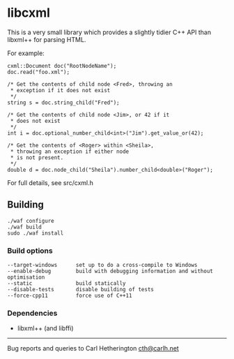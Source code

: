 libcxml
=======

This is a very small library which provides a slightly tidier
C++ API than libxml++ for parsing HTML.

For example:

    cxml::Document doc("RootNodeName");
    doc.read("foo.xml");

    /* Get the contents of child node <Fred>, throwing an
     * exception if it does not exist
     */
    string s = doc.string_child("Fred");

    /* Get the contents of child node <Jim>, or 42 if it
     * does not exist
     */
    int i = doc.optional_number_child<int>("Jim").get_value_or(42);

    /* Get the contents of <Roger> within <Sheila>,
     * throwing an exception if either node
     * is not present.
     */
    double d = doc.node_child("Sheila").number_child<double>("Roger");

For full details, see src/cxml.h

Building
-------

    ./waf configure
    ./waf build
    sudo ./waf install

### Build options

    --target-windows      set up to do a cross-compile to Windows
    --enable-debug        build with debugging information and without optimisation
    --static              build statically
    --disable-tests       disable building of tests
    --force-cpp11         force use of C++11

### Dependencies

- libxml++ (and libffi)


---
Bug reports and queries to Carl Hetherington <cth@carlh.net>
